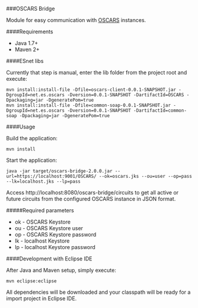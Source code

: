 ###OSCARS Bridge

Module for easy communication with [OSCARS](https://github.com/esnet/oscars) instances.

####Requirements

- Java 1.7+
- Maven 2+

####ESnet libs 

Currently that step is manual, enter the lib folder from the project root and execute:

```
mvn install:install-file -Dfile=oscars-client-0.0.1-SNAPSHOT.jar -DgroupId=net.es.oscars -Dversion=0.0.1-SNAPSHOT -DartifactId=OSCARS -Dpackaging=jar -DgeneratePom=true
mvn install:install-file -Dfile=common-soap-0.0.1-SNAPSHOT.jar -DgroupId=net.es.oscars -Dversion=0.0.1-SNAPSHOT -DartifactId=common-soap -Dpackaging=jar -DgeneratePom=true
```

####Usage

Build the application:

```
mvn install
```

Start the application:

```
java -jar target/oscars-bridge-2.0.0.jar --url=https://localhost:9001/OSCARS/ --ok=oscars.jks --ou=user --op=pass --lk=localhost.jks --lp=pass
```

Access http://localhost:8080/oscars-bridge/circuits to get all active or future circuits from the configured OSCARS instance in JSON format.

#####Required parameters

- ok - OSCARS Keystore
- ou - OSCARS Keystore user
- op - OSCARS Keystore password
- lk - localhost Keystore
- lp - localhost Keystore password

####Development with Eclipse IDE

After Java and Maven setup, simply execute:

```
mvn eclipse:eclipse
```

All dependencies will be downloaded and your classpath will be ready for a import project in Eclipse IDE.
